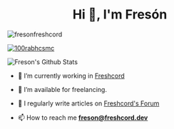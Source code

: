 <h1 align="center">Hi 👋, I'm Fresón</h1>
<!-- <h3 align="center">A passionate Desktop App developer from Italy &#127470;&#127475</h3> -->

<p align="left"> <img src="https://komarev.com/ghpvc/?username=fresonfreshcord&label=Profile%20views&color=0e75b6&style=flat" alt="fresonfreshcord" /> </p>

<p align="left"> <a href="https://twitter.com/fresonfreshcord" target="blank"><img src="https://img.shields.io/twitter/follow/fresonfreshcord?logo=twitter&style=for-the-badge" alt="100rabhcsmc" /></a> </p>

![Freson's Github Stats](https://github-readme-stats.vercel.app/api?username=FresonDev\&bg_color=30,e96443,904e95\&title_color=fff\&text_color=fff)

- 🔭 I’m currently working in <a href="https://freshcord.dev/" target="blank">Freshcord</a>

- 🤝 I’m available for freelancing.

- 📝 I regularly write articles on [Freshcord's Forum](https://freshcord.dev/forum)

- 📫 How to reach me **freson@freshcord.dev**
